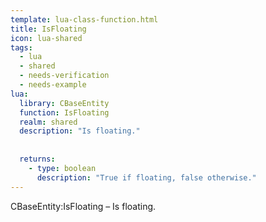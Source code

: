 ```yaml
---
template: lua-class-function.html
title: IsFloating
icon: lua-shared
tags:
  - lua
  - shared
  - needs-verification
  - needs-example
lua:
  library: CBaseEntity
  function: IsFloating
  realm: shared
  description: "Is floating."
  
  
  returns:
    - type: boolean
      description: "True if floating, false otherwise."
---
```


<div class="lua__search__keywords">
CBaseEntity:IsFloating &#x2013; Is floating.
</div>

